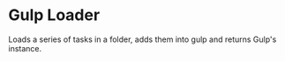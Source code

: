 # Gulp Loader

Loads a series of tasks in a folder, adds them into gulp and returns Gulp's instance.
